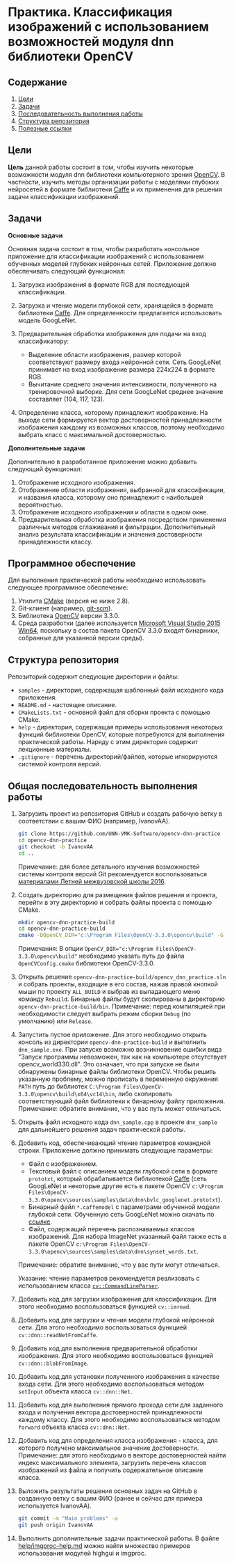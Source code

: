 # Практика. Классификация изображений с использованием возможностей модуля dnn библиотеки OpenCV

## Содержание

1. [Цели][purpose]
1. [Задачи][tasks]
1. [Последовательность выполнения работы][scheme]
1. [Структура репозитория][repo-structure]
1. [Полезные ссылки][refs]

## Цели

**Цель** данной работы состоит в том, чтобы изучить некоторые
возможности модуля dnn библиотеки компьютерного зрения
[OpenCV][opencv]. В частности, изучить методы организации
работы с моделями глубоких нейросетей в формате библиотеки
[Caffe][caffe] и их применения для решения задачи классификации
изображений.

## Задачи

**Основные задачи**

Основная задача состоит в том, чтобы разработать консольное
приложение для классификации изображений с использованием
обученных моделей глубоких нейронных сетей. Приложение должно
обеспечивать следующий функционал:

1. Загрузка изображения в формате RGB для последующей классификации.
1. Загрузка и чтение модели глубокой сети, хранящейся в формате
   библиотеки [Caffe][caffe]. Для определенности предлагается
   использовать модель GoogLeNet.
1. Предварительная обработка изображения для подачи на вход
   классификатору:
   
   - Выделение области изображения, размер которой соответствуют
     размеру входа нейронной сети. Сеть GoogLeNet принимает на вход
	 изображение размера 224x224 в формате RGB.
   - Вычитание среднего значения интенсивности, полученного
     на тренировочной выборке. Для сети GoogLeNet среднее значение
	 составляет (104, 117, 123).
   
1. Определение класса, которому принадлежит изображение.
   На выходе сети формируется вектор достоверностей принадлежности
   изображения каждому из возможных классов, поэтому необходимо
   выбрать класс с максимальной достоверностью.

**Дополнительные задачи**

Дополнительно в разработанное приложение можно добавить
следующий функционал:

1. Отображение исходного изображения.
1. Отображение области изображения, выбранной для классификации,
   и названия класса, которому оно принадлежит с наибольшей
   вероятностью.
1. Отображение исходного изображения и области
   в одном окне.
1. Предварительная обработка изображения посредством
   применения различных методов сглаживания и фильтрации.
   Дополнительный анализ результата классификации
   и значения достоверности принадлежности классу.

## Программное обеспечение

Для выполнения практической работы необходимо использовать
следующее программное обеспечение:

1. Утилита [CMake][cmake] (версия не ниже 2.8).
1. Git-клиент (например, [git-scm][git-scm]).
1. Библиотека [OpenCV][opencv] версии 3.3.0.
1. Среда разработки (далее используется
   [Microsoft Visual Studio 2015 Win64][ms-vs2015], поскольку
   в состав пакета OpenCV 3.3.0 входят бинарники, собранные
   для указанной версии среды).

## Структура репозитория

Репозиторий содержит следующие директории и файлы:

- `samples` - директория, содержащая шаблонный файл исходного кода
  приложения.
- `README.md` - настоящее описание.
- `CMakeLists.txt` - основной файл для сборки проекта с помощью CMake.
- `help` - директория, содержащая примеры использования
  некоторых функций библиотеки OpenCV, которые потребуются для
  выполнения практической работы. Наряду с этим директория
  содержит лекционные материалы.
- `.gitignore` - перечень директорий/файлов, которые игнорируются
  системой контроля версий.

## Общая последовательность выполнения работы

1. Загрузить проект из репозитория GitHub и создать рабочую ветку
   в соответствии с вашим ФИО (например, IvanovAA).

   ```bash
   git clone https://github.com/UNN-VMK-Software/opencv-dnn-practice
   cd opencv-dnn-practice
   git checkout -b IvanovAA
   cd ..
   ```
   
   Примечание: для более детального изучения возможностей системы
   контроля версий Git рекомендуется воспользоваться
   [материалами Летней межвузовской школы 2016][itseez-ss-2016-practice-1].

1. Создать директорию для размещения файлов решения и проекта,
   перейти в эту директорию и собрать файлы проекта с помощью CMake.

   ```bash
   mkdir opencv-dnn-practice-build
   cd opencv-dnn-practice-build
   cmake -DOpenCV_DIR="c:\Program Files\OpenCV-3.3.0\opencv\build" -G "Visual Studio 14 2015 Win64" ..\opencv-dnn-practice
   ```

   Примечания: В опции `OpenCV_DIR="c:\Program Files\OpenCV-3.3.0\opencv\build"`
   необходимо указать путь до 	файла `OpenCVConfig.cmake` библиотеки
   OpenCV-3.3.0.

1. Открыть решение `opencv-dnn-practice-build/opencv_dnn_practice.sln`
   и собрать проекты, входящие в его состав, нажав правой кнопкой мыши
   по проекту `ALL_BUILD` и выбрав из выпадающего меню команду `Rebuild`.
   Бинарные файлы будут скопированы в директорию `opencv-dnn-practice-build/bin`.
   Примечание: перед компиляцией при необходимости следует выбрать
   режим сборки `Debug` (по умолчанию) или `Release`.

1. Запустить пустое приложение. Для этого необходимо открыть
   консоль из директории `opencv-dnn-practice-build` и выполнить
   `dnn_sample.exe`. При запуске возможно возникновение ошибки вида
   "Запуск программы невозможен, так как на компьютере отсутствует opencv_world330.dll".
   Это означает, что при запуске не были обнаружены бинарные файлы
   библиотеки OpenCV. Чтобы решить указанную проблему, можно
   прописать в переменную окружения `PATH` путь до библиотек
   `C:\Program Files\OpenCV-3.3.0\opencv\build\x64\vc14\bin`,
   либо скопировать соответствующий файл библиотеки к бинарному
   файлу приложения. Примечание: обратите внимание, что у вас
   путь может отличаться.

1. Открыть файл исходного кода `dnn_sample.cpp` в проекте `dnn_sample`
   для дальнейшего решения задач практической работы.

1. Добавить код, обеспечивающий чтение параметров командной строки.
   Приложение должно принимать следующие параметры:

   - Файл с изображением.
   - Текстовый файл с описанием модели глубокой сети в формате
     `prototxt`, который обрабатывается библиотекой [Caffe][caffe]
	 (сеть GoogLeNet и некоторые другие есть в пакете OpenCV
	 `c:\Program Files\OpenCV-3.3.0\opencv\sources\samples\data\dnn\bvlc_googlenet.prototxt`).
   - Бинарный файл `*.caffemodel` с параметрами обученной модели
     глубокой сети. Обученную сеть GoogLeNet можно скачать
	 по [ссылке][caffemodel].
   - Файл, содержащий перечень распознаваемых классов изображений.
     Для набора ImageNet указанный файл также есть в пакете OpenCV
	 `c:\Program Files\OpenCV-3.3.0\opencv\sources\samples\data\dnn\synset_words.txt`.
   
   Примечание: обратите внимание, что у вас пути могут отличаться.
   
   Указание: чтение параметров рекомендуется реализовать
   с использованием класса [`cv::CommandLineParser`][commline-parser].

1. Добавить код для загрузки изображения для классификации.
   Для этого необходимо воспользоваться функцией `сv::imread`.

1. Добавить код для загрузки и чтения модели глубокой
   нейронной сети. Для этого необходимо воспользоваться функцией
   `cv::dnn::readNetFromCaffe`.

1. Добавить код для выполнения предварительной обработки изображения.
   Для этого необходимо воспользоваться функцией `сv::dnn::blobFromImage`.

1. Добавить код для установки полученного изображения
   в качестве входа сети. Для этого необходимо воспользоваться
   методом `setInput` объекта класса `cv::dnn::Net`.

1. Добавить код для выполнения прямого прохода сети для заданного входа
   и получения вектора достоверностей принадлежности каждому классу.
   Для этого необходимо воспользоваться методом `forward`
   объекта класса `cv::dnn::Net`.

1. Добавить код для определения класса изображения - класса,
   для которого получено максимальное значение достоверности.
   Примечание: для этого необходимо в векторе достоверностей
   найти индекс максимального элемента, загрузить перечень
   классов изображений из файла и получить содержательное
   описание класса.

1. Выложить результаты решения основных задач на GitHub
   в созданную ветку с вашим ФИО (ранее и сейчас для примера
   используется IvanovAA).

   ```bash
   git commit -m "Main problems" -a
   git push origin IvanovAA
   ```

1. Выполнить дополнительные задачи практической работы.
   В файле [help/imgproc-help.md](help/imgproc-help.md)
   можно найти множество примеров использования модулей
   highgui и imgproc.


<!-- LINKS -->

[purpose]: https://github.com/UNN-VMK-Software/opencv-dnn-practice#%D0%A6%D0%B5%D0%BB%D0%B8
[tasks]: https://github.com/UNN-VMK-Software/opencv-dnn-practice#%D0%97%D0%B0%D0%B4%D0%B0%D1%87%D0%B8
[scheme]: https://github.com/UNN-VMK-Software/opencv-dnn-practice#%D0%9F%D0%BE%D1%81%D0%BB%D0%B5%D0%B4%D0%BE%D0%B2%D0%B0%D1%82%D0%B5%D0%BB%D1%8C%D0%BD%D0%BE%D1%81%D1%82%D1%8C-%D0%B2%D1%8B%D0%BF%D0%BE%D0%BB%D0%BD%D0%B5%D0%BD%D0%B8%D1%8F-%D1%80%D0%B0%D0%B1%D0%BE%D1%82%D1%8B
[repo-structure]: https://github.com/UNN-VMK-Software/opencv-dnn-practice#%D0%A1%D1%82%D1%80%D1%83%D0%BA%D1%82%D1%83%D1%80%D0%B0-%D1%80%D0%B5%D0%BF%D0%BE%D0%B7%D0%B8%D1%82%D0%BE%D1%80%D0%B8%D1%8F
[refs]: https://github.com/UNN-VMK-Software/opencv-dnn-practice#%D0%9F%D0%BE%D0%BB%D0%B5%D0%B7%D0%BD%D1%8B%D0%B5-%D1%81%D1%81%D1%8B%D0%BB%D0%BA%D0%B8
[opencv]: http://opencv.org
[caffe]: http://caffe.berkeleyvision.org
[caffemodel]: http://dl.caffe.berkeleyvision.org/bvlc_googlenet.caffemodel
[itseez-ss-2016-practice-1]: https://github.com/itseez-academy/itseez-ss-2016-practice/blob/master/docs/README_1.md
[cmake]: http://cmake.org
[git-scm]: https://git-scm.com
[ms-vs2015]: https://www.visualstudio.com/ru/vs/older-downloads
[commline-parser]: http://docs.opencv.org/trunk/d0/d2e/classcv_1_1CommandLineParser.html#details
